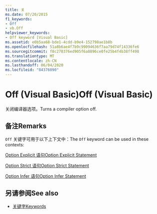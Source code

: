 ```yaml
---
title: 关
ms.date: 07/20/2015
f1_keywords:
- Off
- vb.Off
helpviewer_keywords:
- Off keyword [Visual Basic]
ms.assetid: e0b5aa68-bde1-4cdd-b9e4-152798ae1b8b
ms.openlocfilehash: 51a8b6ae4f7b9c99094636f7aa79d74f14336fe6
ms.sourcegitcommit: f8c270376ed905f6a8896ce0fe25b4f4b38ff498
ms.translationtype: MT
ms.contentlocale: zh-CN
ms.lasthandoff: 06/04/2020
ms.locfileid: "84376090"
---
```

# <a name="off-visual-basic"></a><span data-ttu-id="a582f-102">Off (Visual Basic)</span><span class="sxs-lookup"><span data-stu-id="a582f-102">Off (Visual Basic)</span></span>
<span data-ttu-id="a582f-103">关闭编译器选项。</span><span class="sxs-lookup"><span data-stu-id="a582f-103">Turns a compiler option off.</span></span>  
  
## <a name="remarks"></a><span data-ttu-id="a582f-104">备注</span><span class="sxs-lookup"><span data-stu-id="a582f-104">Remarks</span></span>  
 <span data-ttu-id="a582f-105">`Off` 关键字可用于以下上下文中：</span><span class="sxs-lookup"><span data-stu-id="a582f-105">The `Off` keyword can be used in these contexts:</span></span>  
  
 [<span data-ttu-id="a582f-106">Option Explicit 语句</span><span class="sxs-lookup"><span data-stu-id="a582f-106">Option Explicit Statement</span></span>](../language-reference/statements/option-explicit-statement.md)  
  
 [<span data-ttu-id="a582f-107">Option Strict 语句</span><span class="sxs-lookup"><span data-stu-id="a582f-107">Option Strict Statement</span></span>](../language-reference/statements/option-strict-statement.md)  
  
 [<span data-ttu-id="a582f-108">Option Infer 语句</span><span class="sxs-lookup"><span data-stu-id="a582f-108">Option Infer Statement</span></span>](../language-reference/statements/option-infer-statement.md)  
  
## <a name="see-also"></a><span data-ttu-id="a582f-109">另请参阅</span><span class="sxs-lookup"><span data-stu-id="a582f-109">See also</span></span>

- [<span data-ttu-id="a582f-110">关键字</span><span class="sxs-lookup"><span data-stu-id="a582f-110">Keywords</span></span>](../language-reference/keywords/index.md)
